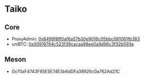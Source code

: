 # Taiko
## Core
- ProxyAdmin: [0x8499f8ff0af6a57b30e9016c05bbc081061fb383](https://taikoscan.io/address/0x8499f8ff0af6a57b30e9016c05bbc081061fb383)
- uniBTC: [0x93919784c523f39cacaa98ee0a9d96c3f32b593e](https://taikoscan.io/address/0x93919784C523f39CACaa98Ee0a9d96c3F32b593e#code)

## Meson
- 0x70aF4743F85E5E74E3b6dDFa38926c0a762Ad21C
